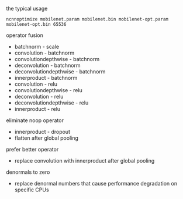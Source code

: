 
the typical usage
```
ncnnoptimize mobilenet.param mobilenet.bin mobilenet-opt.param mobilenet-opt.bin 65536 
```

operator fusion
* batchnorm - scale
* convolution - batchnorm
* convolutiondepthwise - batchnorm
* deconvolution - batchnorm
* deconvolutiondepthwise - batchnorm
* innerproduct - batchnorm
* convolution - relu
* convolutiondepthwise - relu
* deconvolution - relu
* deconvolutiondepthwise - relu
* innerproduct - relu

eliminate noop operator
* innerproduct - dropout
* flatten after global pooling

prefer better operator
* replace convolution with innerproduct after global pooling

denormals to zero
* replace denormal numbers that cause performance degradation on specific CPUs 
